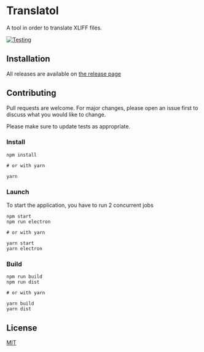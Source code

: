 # Translatol

A tool in order to translate XLIFF files.

[![Testing](https://github.com/vtabary/translatol/actions/workflows/testing.yml/badge.svg)](https://github.com/vtabary/translatol/actions/workflows/testing.yml)

## Installation

All releases are available on [the release page](https://github.com/vtabary/translatol/releases)

## Contributing

Pull requests are welcome. For major changes, please open an issue first to discuss what you would like to change.

Please make sure to update tests as appropriate.

### Install

```shell
npm install

# or with yarn

yarn
```

### Launch

To start the application, you have to run 2 concurrent jobs

```shell
npm start
npm run electron

# or with yarn

yarn start
yarn electron
```

### Build

```shell
npm run build
npm run dist

# or with yarn

yarn build
yarn dist
```

## License

[MIT](https://choosealicense.com/licenses/mit/)

